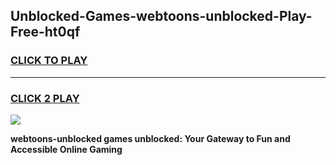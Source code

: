 
## Unblocked-Games-webtoons-unblocked-Play-Free-ht0qf
<h3>
<a href="https://premium76.site?title=webtoons-unblocked&ref=23A">CLICK TO PLAY</a></h3>
<hr>

<h3>
<a href="https://premium76.site?title=webtoons-unblocked&ref=23A">CLICK 2 PLAY</a>
  
</h3>

<a href="https://premium76.site?title=webtoons-unblocked&ref=23A"><img src="https://clearcache.store/games.png"></a>


**webtoons-unblocked games unblocked: Your Gateway to Fun and Accessible Online Gaming**
